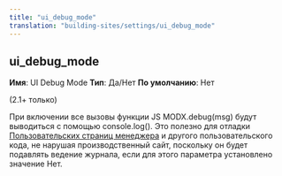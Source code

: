 ```yaml
---
title: "ui_debug_mode"
translation: "building-sites/settings/ui_debug_mode"
---
```


## ui\_debug\_mode

**Имя**: UI Debug Mode
**Тип**: Да/Нет
**По умолчанию**: Нет

(2.1+ только)

При включении все вызовы функции JS MODX.debug(msg) будут выводиться с помощью console.log(). Это полезно для отладки [Пользовательских страниц менеджера](extending-modx/custom-manager-pages "Custom Manager Pages") и другого пользовательского кода, не нарушая производственный сайт, поскольку он будет подавлять ведение журнала, если для этого параметра установлено значение Нет.
